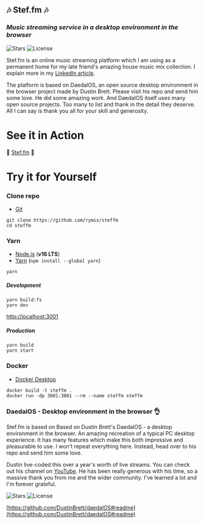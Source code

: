 ## 🎶 **Stef.fm** 🎶

### _Music streaming service in a desktop environment in the browser_

![Stars](https://badgen.net/github/stars/rymix/steffm2)
![License](https://badgen.net/github/license/rymix/steffm2)

Stef.fm is an online music streaming platform which I am using as a permanent home for my late friend's amazing house music mix collection. I explain more in my [LinkedIn article](https://www.linkedin.com/pulse/passion-project-digital-preservation-archaeology-steve-arnott/).

The platform is based on DaedalOS, an open source desktop environment in the browser project made by Dustin Brett. Please visit his repo and send him some love. He did some amazing work. And DaedalOS itself uses many open source projects. Too many to list and thank in the detail they deserve. All I can say is thank you all for your skill and generosity.

# See it in Action

🌈 [Stef.fm](https://stef.fm) 🌈

# Try it for Yourself

### Clone repo

- [Git](https://git-scm.com/downloads)

```
git clone https://github.com/rymix/steffm
cd steffm
```

### Yarn

- [Node.js](https://nodejs.org/en/download/) (**v16 LTS**)
- [Yarn](https://classic.yarnpkg.com/en/) (`npm install --global yarn`)

```
yarn
```

##### Development

```
yarn build:fs
yarn dev
```

[http://localhost:3001](http://localhost:3001)

##### Production

```
yarn build
yarn start
```

### Docker

- [Docker Desktop](https://www.docker.com/products/docker-desktop)

```
docker build -t steffm .
docker run -dp 3001:3001 --rm --name steffm steffm
```

### DaedalOS - Desktop environment in the browser 👌

Stef.fm is based on Based on Dustin Brett's DaedalOS - a desktop environment in the browser. An amazing recreation of a typical PC desktop experience. It has many features which make this both impressive and pleasurable to use. I won't repeat everything here. Instead, head over to his repo and send him some love.

Dustin live-coded this over a year's worth of live streams. You can check out his channel on [YouTube](https://www.youtube.com/@DustinBrett). He has been really generous with his time, so a massive thank you from me and the wider community. I've learned a lot and I'm forever grateful.

![Stars](https://badgen.net/github/stars/DustinBrett/x)
![License](https://badgen.net/github/license/DustinBrett/x)

[https://github.com/DustinBrett/daedalOS#readme](https://github.com/DustinBrett/daedalOS#readme)